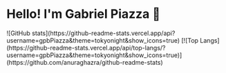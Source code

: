 # Hello! I'm Gabriel Piazza 👋

<div>
  ![GitHub stats](https://github-readme-stats.vercel.app/api?username=gpbPiazza&theme=tokyonight&show_icons=true)
  [![Top Langs](https://github-readme-stats.vercel.app/api/top-langs/?username=gpbPiazza&theme=tokyonight&show_icons=true)](https://github.com/anuraghazra/github-readme-stats)
</div>

